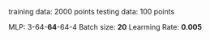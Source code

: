 training data: 2000 points 
testing data:  100  points

MLP: 3-64-**64**-64-4
Batch size: **20**
Learming Rate: **0.005**
